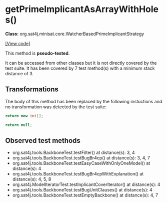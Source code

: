 # getPrimeImplicantAsArrayWithHoles()

**Class:** org.sat4j.minisat.core.WatcherBasedPrimeImplicantStrategy

[[View code]](https://gitlab.ow2.org/sat4j/sat4j/blob/09e9173e400ea6c1794354ca54c36607c53391ff/org.sat4j.core/src/main/java//org/sat4j/minisat/core/WatcherBasedPrimeImplicantStrategy.java#L155)

This method is **pseudo-tested**.


It can be accessed from other classes but it is not directly covered by the test suite. 
It has been covered by 7 test method(s) with a minimum stack distance of 3.

## Transformations


The body of this method has been replaced by the following instuctions and no transformation was detected by the test suite:

```Java
return new int[];
```

```Java
return null;
```





## Observed test methods

* org.sat4j.tools.BackboneTest.testFilter() at distance(s): 3, 4
* org.sat4j.tools.BackboneTest.testBugBr4cp() at distance(s): 3, 4, 7
* org.sat4j.tools.BackboneTest.testEasyCaseWithOnlyOneModel() at distance(s): 4
* org.sat4j.tools.BackboneTest.testBugBr4cpWithExplanation() at distance(s): 4, 5, 8
* org.sat4j.ModelIteratorTest.testInplicantCoverIterator() at distance(s): 4
* org.sat4j.tools.BackboneTest.testBugUnitClauses() at distance(s): 4
* org.sat4j.tools.BackboneTest.testEmptyBackbone() at distance(s): 4, 7

